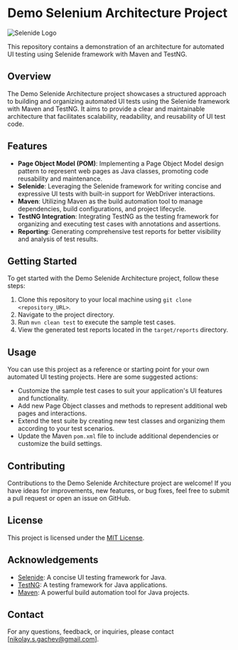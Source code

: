 # Demo Selenium Architecture Project

![Selenide Logo](https://selenide.org/images/selenide-logo-big.png)

This repository contains a demonstration of an architecture for automated UI testing using Selenide framework with Maven and TestNG.

## Overview

The Demo Selenide Architecture project showcases a structured approach to building and organizing automated UI tests using the Selenide framework with Maven and TestNG. It aims to provide a clear and maintainable architecture that facilitates scalability, readability, and reusability of UI test code.

## Features

- **Page Object Model (POM)**: Implementing a Page Object Model design pattern to represent web pages as Java classes, promoting code reusability and maintenance.
- **Selenide**: Leveraging the Selenide framework for writing concise and expressive UI tests with built-in support for WebDriver interactions.
- **Maven**: Utilizing Maven as the build automation tool to manage dependencies, build configurations, and project lifecycle.
- **TestNG Integration**: Integrating TestNG as the testing framework for organizing and executing test cases with annotations and assertions.
- **Reporting**: Generating comprehensive test reports for better visibility and analysis of test results.

## Getting Started

To get started with the Demo Selenide Architecture project, follow these steps:

1. Clone this repository to your local machine using `git clone <repository_URL>`.
2. Navigate to the project directory.
3. Run `mvn clean test` to execute the sample test cases.
4. View the generated test reports located in the `target/reports` directory.

## Usage

You can use this project as a reference or starting point for your own automated UI testing projects. Here are some suggested actions:

- Customize the sample test cases to suit your application's UI features and functionality.
- Add new Page Object classes and methods to represent additional web pages and interactions.
- Extend the test suite by creating new test classes and organizing them according to your test scenarios.
- Update the Maven `pom.xml` file to include additional dependencies or customize the build settings.

## Contributing

Contributions to the Demo Selenide Architecture project are welcome! If you have ideas for improvements, new features, or bug fixes, feel free to submit a pull request or open an issue on GitHub.

## License

This project is licensed under the [MIT License](LICENSE).

## Acknowledgements

- [Selenide](https://selenide.org/): A concise UI testing framework for Java.
- [TestNG](https://testng.org/): A testing framework for Java applications.
- [Maven](https://maven.apache.org/): A powerful build automation tool for Java projects.

## Contact

For any questions, feedback, or inquiries, please contact [nikolay.s.gachev@gmail.com].
